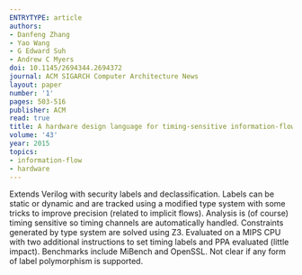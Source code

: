 ```yaml
---
ENTRYTYPE: article
authors:
- Danfeng Zhang
- Yao Wang
- G Edward Suh
- Andrew C Myers
doi: 10.1145/2694344.2694372
journal: ACM SIGARCH Computer Architecture News
layout: paper
number: '1'
pages: 503-516
publisher: ACM
read: true
title: A hardware design language for timing-sensitive information-flow security
volume: '43'
year: 2015
topics:
- information-flow
- hardware
---
```


Extends Verilog with security labels and declassification. Labels can be static or dynamic and are tracked using a modified type system with some tricks to improve precision (related to implicit flows).  Analysis is (of course) timing sensitive so timing channels are automatically handled.
Constraints generated by type system are solved using Z3.
Evaluated on a MIPS CPU with two additional instructions to set timing labels and PPA evaluated (little impact).  Benchmarks include MiBench and OpenSSL.
Not clear if any form of label polymorphism is supported.
